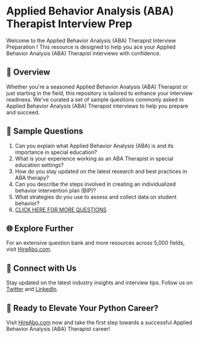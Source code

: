 # Applied Behavior Analysis (ABA) Therapist Interview Prep

Welcome to the Applied Behavior Analysis (ABA) Therapist Interview Preparation ! This resource is designed to help you ace your Applied Behavior Analysis (ABA) Therapist interviews with confidence.

## 🚀 Overview

Whether you're a seasoned Applied Behavior Analysis (ABA) Therapist or just starting in the field, this repository is tailored to enhance your interview readiness. We've curated a set of sample questions commonly asked in Applied Behavior Analysis (ABA) Therapist interviews to help you prepare and succeed.

## 📝 Sample Questions

1. Can you explain what Applied Behavior Analysis (ABA) is and its importance in special education?
2. What is your experience working as an ABA Therapist in special education settings?
3. How do you stay updated on the latest research and best practices in ABA therapy?
4. Can you describe the steps involved in creating an individualized behavior intervention plan (BIP)?
5. What strategies do you use to assess and collect data on student behavior?
6. [CLICK HERE FOR MORE QUESTIONS](https://hireabo.com/job/4_3_45/Applied%20Behavior%20Analysis%20ABA%20Therapist)

## 🌐 Explore Further

For an extensive question bank and more resources across 5,000 fields, visit [HireAbo.com](https://www.hireabo.com).

## 📱 Connect with Us

Stay updated on the latest industry insights and interview tips. Follow us on [Twitter](https://twitter.com/hireabo) and [LinkedIn](https://www.linkedin.com/in/hire-abo-3609972a8/).

## 🚀 Ready to Elevate Your Python Career?

Visit [HireAbo.com](https://www.hireabo.com) now and take the first step towards a successful Applied Behavior Analysis (ABA) Therapist career!
